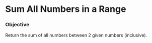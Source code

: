 # Sum All Numbers in a Range

### Objective

Return the sum of all numbers between 2 given numbers (inclusive).
